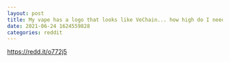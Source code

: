 ```yaml
--- 
layout: post 
title: My vape has a logo that looks like VeChain... how high do I need to be for VET to be at all time high plz 🥲 
date: 2021-06-24 1624559828 
categories: reddit 
--- 
```

https://redd.it/o772j5